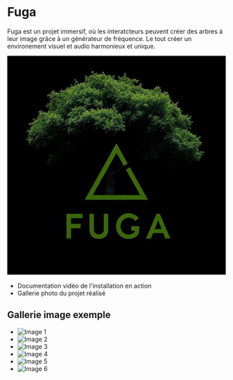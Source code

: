 # Fuga

Fuga est un projet immersif, où les interatcteurs peuvent créer des arbres à leur image grâce à un générateur de fréquence. Le tout créer un environement visuel et audio harmonieux et unique.

[![Vidéo d'intention](Assets/Images/logo/logo.jfif)](https://youtu.be/rhUf4A05L-w)

* Documentation vidéo de l'installation en action
* Gallerie photo du projet réalisé

## Gallerie image exemple

* ![Image 1](https://placehold.co/400x400?text=1+image)
* ![Image 2](https://placehold.co/400x400?text=2+image)
* ![Image 3](https://placehold.co/400x400?text=3+image)
* ![Image 4](https://placehold.co/400x400?text=4+image)
* ![Image 5](https://placehold.co/400x400?text=5+image)
* ![Image 6](https://placehold.co/400x400?text=6+image)

